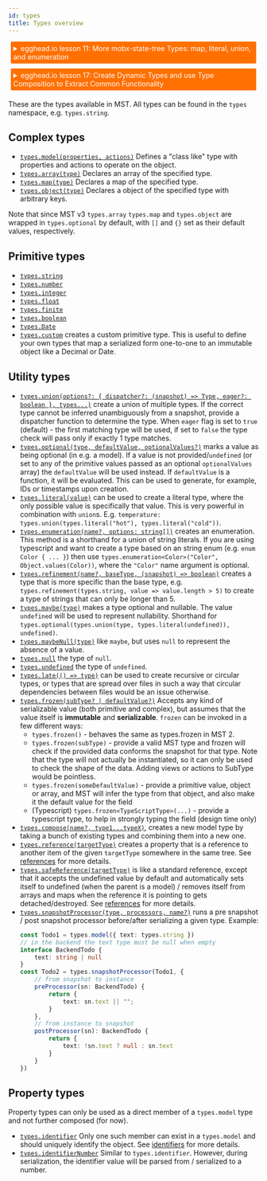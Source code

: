 ```yaml
---
id: types
title: Types overview
---
```


<div id="codefund"></div>

<details>
    <summary style="color: white; background:#ff7000;padding:5px;margin:5px;border-radius:2px">egghead.io lesson 11: More mobx-state-tree Types: map, literal, union, and enumeration</summary>
    <br>
    <div style="padding:5px;">
        <iframe style="border: none;" width=760 height=427  src="https://egghead.io/lessons/react-more-mobx-state-tree-types-map-literal-union-and-enumeration/embed" ></iframe>
    </div>
    <a style="font-style:italic;padding:5px;margin:5px;"  href="https://egghead.io/lessons/react-more-mobx-state-tree-types-map-literal-union-and-enumeration">Hosted on egghead.io</a>
</details>

<details>
    <summary style="color: white; background:#ff7000;padding:5px;margin:5px;border-radius:2px">egghead.io lesson 17: Create Dynamic Types and use Type Composition to Extract Common Functionality</summary>
    <br>
    <div style="padding:5px;">
        <iframe style="border: none;" width=760 height=427  src="https://egghead.io/lessons/react-create-dynamic-types-and-use-type-composition-to-extract-common-functionality/embed" ></iframe>
    </div>
    <a style="font-style:italic;padding:5px;margin:5px;"  href="https://egghead.io/lessons/react-create-dynamic-types-and-use-type-composition-to-extract-common-functionality">Hosted on egghead.io</a>
</details>

These are the types available in MST. All types can be found in the `types` namespace, e.g. `types.string`.

## Complex types

- [`types.model(properties, actions)`](/API/#model) Defines a "class like" type with properties and actions to operate on the object.
- [`types.array(type)`](/API/#array) Declares an array of the specified type.
- [`types.map(type)`](/API/#map) Declares a map of the specified type.
- [`types.object(type)`](/API/#object) Declares a object of the specified type with arbitrary keys.

Note that since MST v3 `types.array` `types.map` and `types.object` are wrapped in `types.optional` by default, with `[]` and `{}` set as their default values, respectively.

## Primitive types

- [`types.string`](/API/#const-string)
- [`types.number`](/API/#const-number)
- [`types.integer`](/API/#const-integer)
- [`types.float`](/API/#const-float)
- [`types.finite`](/API/#const-finite)
- [`types.boolean`](/API/#const-boolean)
- [`types.Date`](/API/#const-dateprimitive)
- [`types.custom`](/API/#custom) creates a custom primitive type. This is useful to define your own types that map a serialized form one-to-one to an immutable object like a Decimal or Date.

## Utility types

- [`types.union(options?: { dispatcher?: (snapshot) => Type, eager?: boolean }, types...)`](/API/#union) create a union of multiple types. If the correct type cannot be inferred unambiguously from a snapshot, provide a dispatcher function to determine the type. When `eager` flag is set to `true` (default) - the first matching type will be used, if set to `false` the type check will pass only if exactly 1 type matches.
- [`types.optional(type, defaultValue, optionalValues?)`](/API/#optional) marks a value as being optional (in e.g. a model). If a value is not provided/`undefined` (or set to any of the primitive values passed as an optional `optionalValues` array) the `defaultValue` will be used instead. If `defaultValue` is a function, it will be evaluated. This can be used to generate, for example, IDs or timestamps upon creation.
- [`types.literal(value)`](/API/#literal) can be used to create a literal type, where the only possible value is specifically that value. This is very powerful in combination with `union`s. E.g. `temperature: types.union(types.literal("hot"), types.literal("cold"))`.
- [`types.enumeration(name?, options: string[])`](/API/#enumeration) creates an enumeration. This method is a shorthand for a union of string literals. If you are using typescript and want to create a type based on an string enum (e.g. `enum Color { ... }`) then use `types.enumeration<Color>("Color", Object.values(Color))`, where the `"Color"` name argument is optional.
- [`types.refinement(name?, baseType, (snapshot) => boolean)`](/API/#refinement) creates a type that is more specific than the base type, e.g. `types.refinement(types.string, value => value.length > 5)` to create a type of strings that can only be longer than 5.
- [`types.maybe(type)`](/API/#maybe) makes a type optional and nullable. The value `undefined` will be used to represent nullability. Shorthand for `types.optional(types.union(type, types.literal(undefined)), undefined)`.
- [`types.maybeNull(type)`](/API/#maybenull) like `maybe`, but uses `null` to represent the absence of a value.
- [`types.null`](/API/#const-nulltype) the type of `null`.
- [`types.undefined`](/API/#const-undefinedtype) the type of `undefined`.
- [`types.late(() => type)`](/API/#late) can be used to create recursive or circular types, or types that are spread over files in such a way that circular dependencies between files would be an issue otherwise.
- [`types.frozen(subType? | defaultValue?)`](/API/#frozen) Accepts any kind of serializable value (both primitive and complex), but assumes that the value itself is **immutable** and **serializable**.
  `frozen` can be invoked in a few different ways:
  - `types.frozen()` - behaves the same as types.frozen in MST 2.
  - `types.frozen(subType)` - provide a valid MST type and frozen will check if the provided data conforms the snapshot for that type. Note that the type will not actually be instantiated, so it can only be used to check the shape of the data. Adding views or actions to SubType would be pointless.
  - `types.frozen(someDefaultValue)` - provide a primitive value, object or array, and MST will infer the type from that object, and also make it the default value for the field
  - (Typescript) `types.frozen<TypeScriptType>(...)` - provide a typescript type, to help in strongly typing the field (design time only)
- [`types.compose(name?, type1...typeX)`](/API/#compose), creates a new model type by taking a bunch of existing types and combining them into a new one.
- [`types.reference(targetType)`](/API/#reference) creates a property that is a reference to another item of the given `targetType` somewhere in the same tree. See [references](/concepts/references#references) for more details.
- [`types.safeReference(targetType)`](/API/#safereference) is like a standard reference, except that it accepts the undefined value by default and automatically sets itself to undefined (when the parent is a model) / removes itself from arrays and maps when the reference it is pointing to gets detached/destroyed. See [references](/concepts/references#references) for more details.
- [`types.snapshotProcessor(type, processors, name?)`](/API/#snapshotprocessor) runs a pre snapshot / post snapshot processor before/after serializing a given type. Example:
  ```ts
  const Todo1 = types.model({ text: types.string })
  // in the backend the text type must be null when empty
  interface BackendTodo {
      text: string | null
  }
  const Todo2 = types.snapshotProcessor(Todo1, {
      // from snapshot to instance
      preProcessor(sn: BackendTodo) {
          return {
              text: sn.text || "";
          }
      },
      // from instance to snapshot
      postProcessor(sn): BackendTodo {
          return {
              text: !sn.text ? null : sn.text
          }
      }
  })
  ```

## Property types

Property types can only be used as a direct member of a `types.model` type and not further composed (for now).

- [`types.identifier`](/API/#const-identifier) Only one such member can exist in a `types.model` and should uniquely identify the object. See [identifiers](/concepts/references#identifiers) for more details.
- [`types.identifierNumber`](/API/#const-identifiernumber) Similar to `types.identifier`. However, during serialization, the identifier value will be parsed from / serialized to a number.
